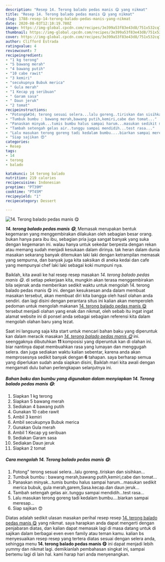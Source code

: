 ```yaml
---
description: "Resep 14. Terong balado pedas manis 😋 yang nikmat"
title: "Resep 14. Terong balado pedas manis 😋 yang nikmat"
slug: 1788-resep-14-terong-balado-pedas-manis-yang-nikmat
date: 2020-08-03T12:10:19.780Z
image: https://img-global.cpcdn.com/recipes/3e399a53f83e43d8/751x532cq70/14-terong-balado-pedas-manis-😋-foto-resep-utama.jpg
thumbnail: https://img-global.cpcdn.com/recipes/3e399a53f83e43d8/751x532cq70/14-terong-balado-pedas-manis-😋-foto-resep-utama.jpg
cover: https://img-global.cpcdn.com/recipes/3e399a53f83e43d8/751x532cq70/14-terong-balado-pedas-manis-😋-foto-resep-utama.jpg
author: Clifford Estrada
ratingvalue: 4
reviewcount: 7
recipeingredient:
- "1 kg terong"
- "5 bawang merah"
- "4 bawang putih"
- "10 cabe rawit"
- "3 kemiri"
- "secukupnya Bubuk merica"
- " Gula merah"
- "1 Kecap yg seribuan"
- " Garam sasa"
- " Daun jeruk"
- "2 tomat"
recipeinstructions:
- "Potong&#34; terong sesuai selera...lalu goreng..tiriskan dan sisihkan..."
- "Tumbuk bumbu : bawang merah,bawang putih,kemiri,cabe dan tomat..."
- "Panaskan minyak...tumis bumbu halus sampai harum...masukan sedikit merica bubuk, gula merah,garem,Sasa.kecap.dan daun jeruk..."
- "Tambah setengah gelas air..tunggu sampai mendidih...test rasa..."
- "Lalu masukan terong goreng tadi kedalam bumbu....biarkan sampai meresap..."
- "Siap sajikan 😍"
categories:
- Resep
tags:
- 14
- terong
- balado

katakunci: 14 terong balado 
nutrition: 219 calories
recipecuisine: Indonesian
preptime: "PT39M"
cooktime: "PT45M"
recipeyield: "1"
recipecategory: Dessert

---
```



![14. Terong balado pedas manis 😋](https://img-global.cpcdn.com/recipes/3e399a53f83e43d8/751x532cq70/14-terong-balado-pedas-manis-😋-foto-resep-utama.jpg)

<b><i>14. terong balado pedas manis 😋</i></b>, Memasak merupakan bentuk kegemaran yang menggembirakan dilakukan oleh sebagian besar orang. bukan hanya para ibu ibu, sebagian pria juga sangat banyak yang suka dengan kegemaran ini. walau hanya untuk sekedar berpesta dengan rekan atau memang sudah menjadi kesukaan dalam dirinya. tak heran dalam dunia masakan sekarang banyak ditemukan laki laki dengan ketrampilan memasak yang sempurna, dan banyak juga kita saksikan di aneka kedai dan cafe yang mempunyai chef laki laki sebagai koki mumpuni nya.



Baiklah, kita awali ke hal resep resep masakan <i>14. terong balado pedas manis 😋</i>. di setiap pekerjaan kita, mungkin akan terasa menggembirakan bila sejenak anda memberikan sedikit waktu untuk mengolah 14. terong balado pedas manis 😋 ini. dengan kesuksesan anda dalam membuat masakan tersebut, akan membuat diri kita bangga oleh hasil olahan anda sendiri. dan lagi disini dengan perantara situs ini kalian akan memperoleh pedoman untuk mengolah makanan <u>14. terong balado pedas manis 😋</u> tersebut menjadi olahan yang enak dan nikmat, oleh sebab itu ingat ingat alamat website ini di ponsel anda sebagai sebagian referensi kita dalam mengolah olahan baru yang lezat.


Saat ini langsung saja kita start untuk mencari bahan baku yang diperuntuk kan dalam meracik masakan <u><i>14. terong balado pedas manis 😋</i></u> ini. seenggaknya dibutuhkan <b>11</b> komposisi yang diperuntuk kan di olahan ini. biar nantinya dapat membuahkan rasa yang lumayan dan menggugah selera. dan juga sediakan waktu kalian sebentar, karena anda akan memprosesnya sedikit banyak dengan <b>6</b> tahapan. saya berharap semua yang diperlukan sudah anda siapkan disini, Baiklah mari kita awali dengan mengamati dulu bahan perlengkapan selanjutnya ini.

<!--inarticleads1-->

##### Bahan baku dan bumbu yang digunakan dalam menyiapkan 14. Terong balado pedas manis 😋:

1. Siapkan 1 kg terong
1. Siapkan 5 bawang merah
1. Sediakan 4 bawang putih
1. Gunakan 10 cabe rawit
1. Ambil 3 kemiri
1. Ambil secukupnya Bubuk merica
1. Gunakan  Gula merah
1. Ambil 1 Kecap yg seribuan
1. Sediakan  Garam sasa
1. Sediakan  Daun jeruk
1. Siapkan 2 tomat




<!--inarticleads2-->

##### Cara mengolah 14. Terong balado pedas manis 😋:

1. Potong&#34; terong sesuai selera...lalu goreng..tiriskan dan sisihkan...
1. Tumbuk bumbu : bawang merah,bawang putih,kemiri,cabe dan tomat...
1. Panaskan minyak...tumis bumbu halus sampai harum...masukan sedikit merica bubuk, gula merah,garem,Sasa.kecap.dan daun jeruk...
1. Tambah setengah gelas air..tunggu sampai mendidih...test rasa...
1. Lalu masukan terong goreng tadi kedalam bumbu....biarkan sampai meresap...
1. Siap sajikan 😍




Diatas adalah sedikit ulasan masakan perihal resep resep <u>14. terong balado pedas manis 😋</u> yang nikmat. saya harapkan anda dapat mengerti dengan penjabaran diatas, dan kalian dapat memasak lagi di masa datang untuk di sajikan dalam berbagai even even family atau teman kamu. kalian bs menyesuaikan resep resep yang tertera diatas sesuai dengan selera anda, sehingga menu <b>14. terong balado pedas manis 😋</b> ini dapat menjadi lebih yummy dan nikmat lagi. demikianlah pembahasan singkat ini, sampai bertemu lagi di lain hal. kami harap hari anda menyenangkan.
